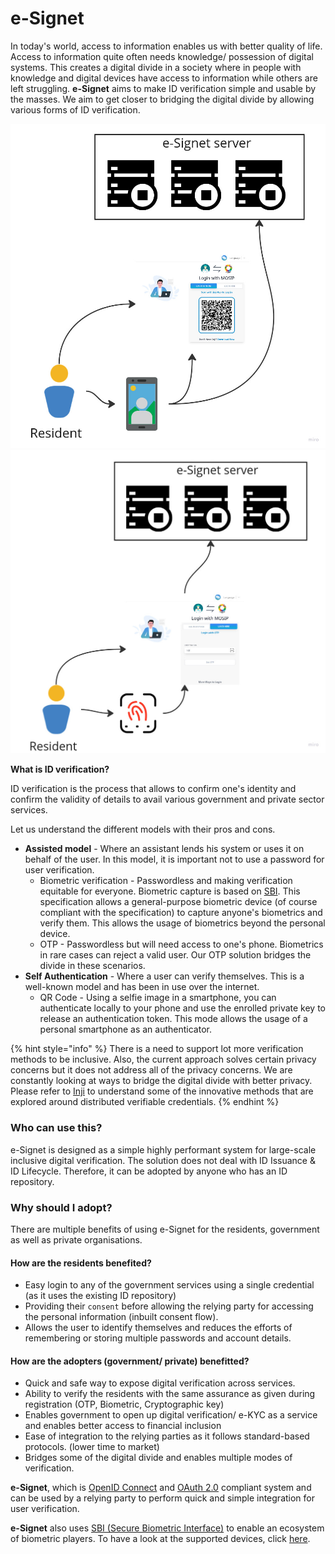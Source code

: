 # e-Signet

In today's world, access to information enables us with better quality of life. Access to information quite often needs knowledge/ possession of digital systems. This creates a digital divide in a society where in people with knowledge and digital devices have access to information while others are left struggling. **e-Signet** aims to make ID verification simple and usable by the masses. We aim to get closer to bridging the digital divide by allowing various forms of ID verification.

![](.gitbook/assets/e-signet-qr.jpg) ![](.gitbook/assets/e-signet-bio.jpg)

**What is ID verification?**

ID verification is the process that allows to confirm one's identity and confirm the validity of details to avail various government and private sector services.

Let us understand the different models with their pros and cons.

* **Assisted model** - Where an assistant lends his system or uses it on behalf of the user. In this model, it is important not to use a password for user verification.
  * Biometric verification - Passwordless and making verification equitable for everyone. Biometric capture is based on [SBI](https://app.gitbook.com/s/-M1R77ZUwR6XwtPjJIVm/biometrics/mosip-device-service-specification). This specification allows a general-purpose biometric device (of course compliant with the specification) to capture anyone's biometrics and verify them. This allows the usage of biometrics beyond the personal device.
  * OTP - Passwordless but will need access to one's phone. Biometrics in rare cases can reject a valid user. Our OTP solution bridges the divide in these scenarios.
* **Self Authentication** - Where a user can verify themselves. This is a well-known model and has been in use over the internet.
  * QR Code - Using a selfie image in a smartphone, you can authenticate locally to your phone and use the enrolled private key to release an authentication token. This mode allows the usage of a personal smartphone as an authenticator.

{% hint style="info" %}
There is a need to support lot more verification methods to be inclusive. Also, the current approach solves certain privacy concerns but it does not address all of the privacy concerns. We are constantly looking at ways to bridge the digital divide with better privacy. Please refer to [Inji](https://app.gitbook.com/s/4EyCrLbFom7vj7UcMIUZ/modules/mobile-application) to understand some of the innovative methods that are explored around distributed verifiable credentials.
{% endhint %}

### Who can use this?

e-Signet is designed as a simple highly performant system for large-scale inclusive digital verification. The solution does not deal with ID Issuance & ID Lifecycle. Therefore, it can be adopted by anyone who has an ID repository.

### Why should I adopt?

There are multiple benefits of using e-Signet for the residents, government as well as private organisations.

#### How are the residents benefited?

* Easy login to any of the government services using a single credential (as it uses the existing ID repository)
* Providing their `consent` before allowing the relying party for accessing the personal information (inbuilt consent flow).
* Allows the user to identify themselves and reduces the efforts of remembering or storing multiple passwords and account details.

#### How are the adopters (government/ private) benefitted?

* Quick and safe way to expose digital verification across services.
* Ability to verify the residents with the same assurance as given during registration (OTP, Biometric, Cryptographic key)
* Enables government to open up digital verification/ e-KYC as a service and enables better access to financial inclusion
* Ease of integration to the relying parties as it follows standard-based protocols. (lower time to market)
* Bridges some of the digital divide and enables multiple modes of verification.

**e-Signet**, which is [OpenID Connect](https://openid.net/connect/) and [OAuth 2.0](https://oauth.net/2/) compliant system and can be used by a relying party to perform quick and simple integration for user verification.

**e-Signet** also uses [SBI (Secure Biometric Interface)](https://standards.ieee.org/ieee/3167/10925/) to enable an ecosystem of biometric players. To have a look at the supported devices, click [here](https://docs.mosip.io/1.2.0/biometrics/biometric-devices).
